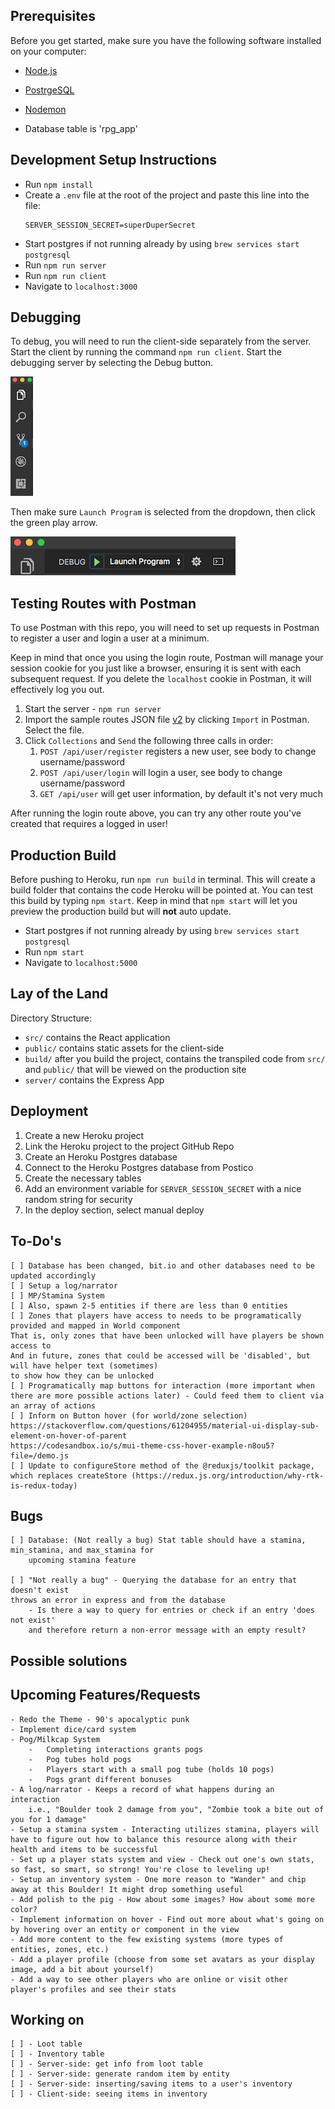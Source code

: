 ## Prerequisites

Before you get started, make sure you have the following software installed on your computer:

- [Node.js](https://nodejs.org/en/)
- [PostrgeSQL](https://www.postgresql.org/)
- [Nodemon](https://nodemon.io/)

- Database table is 'rpg_app'

## Development Setup Instructions

- Run `npm install`
- Create a `.env` file at the root of the project and paste this line into the file:
  ```
  SERVER_SESSION_SECRET=superDuperSecret
  ```
- Start postgres if not running already by using `brew services start postgresql`
- Run `npm run server`
- Run `npm run client`
- Navigate to `localhost:3000`

## Debugging

To debug, you will need to run the client-side separately from the server. Start the client by running the command `npm run client`. Start the debugging server by selecting the Debug button.

![VSCode Toolbar](documentation/images/vscode-toolbar.png)

Then make sure `Launch Program` is selected from the dropdown, then click the green play arrow.

![VSCode Debug Bar](documentation/images/vscode-debug-bar.png)

## Testing Routes with Postman

To use Postman with this repo, you will need to set up requests in Postman to register a user and login a user at a minimum.

Keep in mind that once you using the login route, Postman will manage your session cookie for you just like a browser, ensuring it is sent with each subsequent request. If you delete the `localhost` cookie in Postman, it will effectively log you out.

1. Start the server - `npm run server`
2. Import the sample routes JSON file [v2](./PostmanPrimeSoloRoutesv2.json) by clicking `Import` in Postman. Select the file.
3. Click `Collections` and `Send` the following three calls in order:
   1. `POST /api/user/register` registers a new user, see body to change username/password
   2. `POST /api/user/login` will login a user, see body to change username/password
   3. `GET /api/user` will get user information, by default it's not very much

After running the login route above, you can try any other route you've created that requires a logged in user!

## Production Build

Before pushing to Heroku, run `npm run build` in terminal. This will create a build folder that contains the code Heroku will be pointed at. You can test this build by typing `npm start`. Keep in mind that `npm start` will let you preview the production build but will **not** auto update.

- Start postgres if not running already by using `brew services start postgresql`
- Run `npm start`
- Navigate to `localhost:5000`

## Lay of the Land

Directory Structure:

- `src/` contains the React application
- `public/` contains static assets for the client-side
- `build/` after you build the project, contains the transpiled code from `src/` and `public/` that will be viewed on the production site
- `server/` contains the Express App

## Deployment

1. Create a new Heroku project
1. Link the Heroku project to the project GitHub Repo
1. Create an Heroku Postgres database
1. Connect to the Heroku Postgres database from Postico
1. Create the necessary tables
1. Add an environment variable for `SERVER_SESSION_SECRET` with a nice random string for security
1. In the deploy section, select manual deploy

## To-Do's

    [ ] Database has been changed, bit.io and other databases need to be updated accordingly
    [ ] Setup a log/narrator
    [ ] MP/Stamina System
    [ ] Also, spawn 2-5 entities if there are less than 0 entities
    [ ] Zones that players have access to needs to be programatically provided and mapped in World component
    That is, only zones that have been unlocked will have players be shown access to
    And in future, zones that could be accessed will be 'disabled', but will have helper text (sometimes)
    to show how they can be unlocked
    [ ] Programatically map buttons for interaction (more important when there are more possible actions later) - Could feed them to client via an array of actions
    [ ] Inform on Button hover (for world/zone selection)
    https://stackoverflow.com/questions/61204955/material-ui-display-sub-element-on-hover-of-parent
    https://codesandbox.io/s/mui-theme-css-hover-example-n8ou5?file=/demo.js
    [ ] Update to configureStore method of the @reduxjs/toolkit package, which replaces createStore (https://redux.js.org/introduction/why-rtk-is-redux-today)

## Bugs

    [ ] Database: (Not really a bug) Stat table should have a stamina, min_stamina, and max_stamina for
        upcoming stamina feature

    [ ] "Not really a bug" - Querying the database for an entry that doesn't exist
    throws an error in express and from the database
        - Is there a way to query for entries or check if an entry 'does not exist'
        and therefore return a non-error message with an empty result?

## Possible solutions

## Upcoming Features/Requests

    - Redo the Theme - 90's apocalyptic punk
    - Implement dice/card system
    - Pog/Milkcap System
        -   Completing interactions grants pogs
        -   Pog tubes hold pogs
        -   Players start with a small pog tube (holds 10 pogs)
        -   Pogs grant different bonuses
    - A log/narrator - Keeps a record of what happens during an interaction
        i.e., "Boulder took 2 damage from you", "Zombie took a bite out of you for 1 damage"
    - Setup a stamina system - Interacting utilizes stamina, players will have to figure out how to balance this resource along with their health and items to be successful
    - Set up a player stats system and view - Check out one's own stats, so fast, so smart, so strong! You're close to leveling up!
    - Setup an inventory system - One more reason to "Wander" and chip away at this Boulder! It might drop something useful
    - Add polish to the pig - How about some images? How about some more color?
    - Implement information on hover - Find out more about what's going on by hovering over an entity or component in the view
    - Add more content to the few existing systems (more types of entities, zones, etc.)
    - Add a player profile (choose from some set avatars as your display image, add a bit about yourself)
    - Add a way to see other players who are online or visit other player's profiles and see their stats

## Working on

    [ ] - Loot table
    [ ] - Inventory table
    [ ] - Server-side: get info from loot table
    [ ] - Server-side: generate random item by entity
    [ ] - Server-side: inserting/saving items to a user's inventory
    [ ] - Client-side: seeing items in inventory
